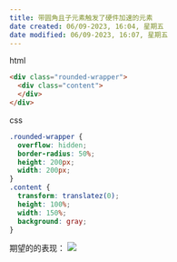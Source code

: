 ```yaml
---
title: 带圆角且子元素触发了硬件加速的元素
date created: 06/09-2023, 16:04, 星期五
date modified: 06/09-2023, 16:07, 星期五
---
```

html
```html
<div class="rounded-wrapper">
  <div class="content">
  </div>
</div>
```

css
```css
.rounded-wrapper {
  overflow: hidden;
  border-radius: 50%;
  height: 200px;
  width: 200px;
}
.content {
  transform: translatez(0);
  height: 100%;
  width: 150%;
  background: gray;
}

```

 期望的的表现：	![](https://vercel-proxy.norah1to.com/proxy/raw.githubusercontent.com/NoraH1to/cdn/master/img/20230609160652.png)